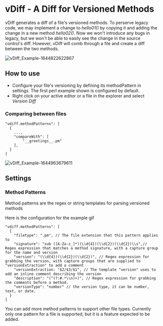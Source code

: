 # vDiff - A Diff for Versioned Methods
vDiff generates a diff of a file's versioned methods. To perserve legacy code, we may implement a change to _hello01()_ by copying it and adding the change in a new method _hello02()_. Now we won't introduce any bugs in legacy, but we won't be able to easily see the change in the source control's diff. However, vDiff will comb through a file and create a diff between the two methods. 

![vDiff_Example-1644822622867](https://user-images.githubusercontent.com/21265432/153816493-b20566b0-d1f7-4bac-8561-c6148418900e.gif)

## How to use
- Configure your file's versioning by defining its methodPattern in settings. The first perl example shown is configured by default. 
- Right click on your active editor or a file in the explorer and select _Version Diff_

### Comparing between files
```
"vdiff.methodPatterns": [
  {
    ...,           
    "compareWith": [
        "__greetings__.pm"
    ],
  }
]
```

![vDiff_Example-1644963679611](https://user-images.githubusercontent.com/21265432/154159635-0cb2dde7-c0aa-4820-bf88-44e7250231b0.gif)


## Settings

### Method Patterns
Method patterns are the regex or string templates for parsing versioned methods

Here is the configuration for the example gif
```
"vdiff.methodPatterns": [
  {
    "filetype": ".pm", // The file extension that this pattern applies to
    "signature": "sub ([A-Za-z_]*)(\\d{4})(\\d{2})(\\d{2})\\s",// Regex expression that matches a method signature, with a capture group for the name and version
    "version": "(\\d{4})(\\d{2})(\\d{2})", // Regex expression for grabbing the version, with capture groups that are supplied to "versionExtraction" to add a comment
    "versionExtraction: "$2/$3/$1", // The template "version" uses to add an inline comment describing the version
    "description": "(^(?:#.*\\n)+)", // Regex expression for grabbing the comments before a method. 
    "versionType": "number" // the version type, it can be number, text, or date.
  }
]
```

You can add more method patterns to support other file types. Currently only one pattern for a file is supported, but it is a feature expected to be added.
